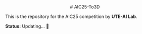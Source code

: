 <div align="center">
# AIC25-To3D
</div>

This is the repository for the AIC25 competition by **UTE-AI Lab**.

**Status:** Updating... 🚧


